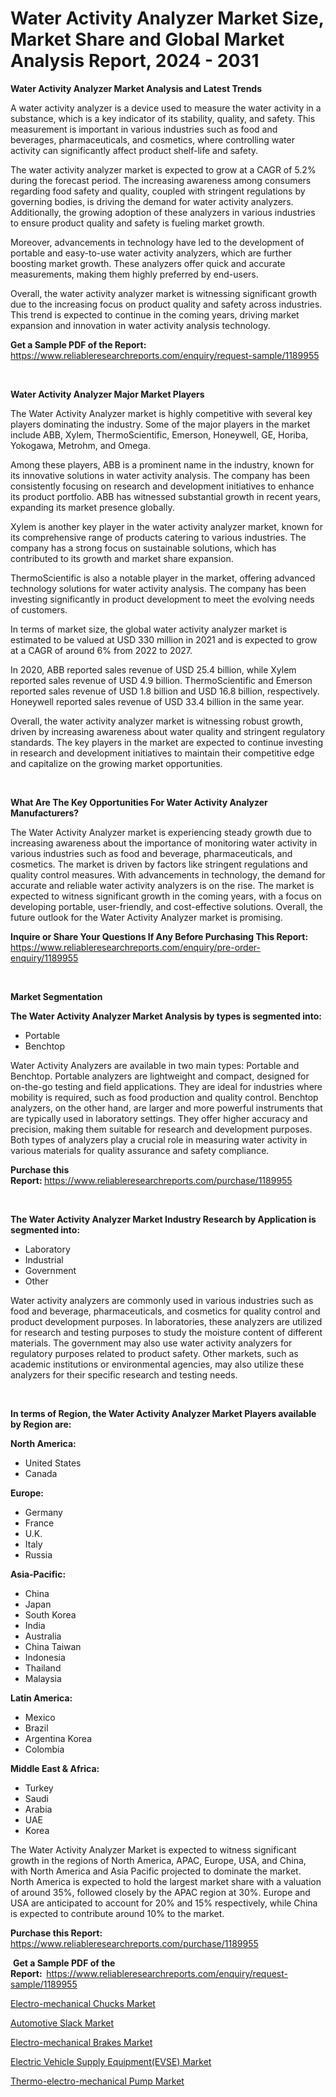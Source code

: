 <p><h1>Water Activity Analyzer Market Size, Market Share and Global Market Analysis Report, 2024 - 2031</h1></p><p><strong>Water Activity Analyzer Market Analysis and Latest Trends</strong></p>
<p><p>A water activity analyzer is a device used to measure the water activity in a substance, which is a key indicator of its stability, quality, and safety. This measurement is important in various industries such as food and beverages, pharmaceuticals, and cosmetics, where controlling water activity can significantly affect product shelf-life and safety.</p><p>The water activity analyzer market is expected to grow at a CAGR of 5.2% during the forecast period. The increasing awareness among consumers regarding food safety and quality, coupled with stringent regulations by governing bodies, is driving the demand for water activity analyzers. Additionally, the growing adoption of these analyzers in various industries to ensure product quality and safety is fueling market growth.</p><p>Moreover, advancements in technology have led to the development of portable and easy-to-use water activity analyzers, which are further boosting market growth. These analyzers offer quick and accurate measurements, making them highly preferred by end-users.</p><p>Overall, the water activity analyzer market is witnessing significant growth due to the increasing focus on product quality and safety across industries. This trend is expected to continue in the coming years, driving market expansion and innovation in water activity analysis technology.</p></p>
<p><strong>Get a Sample PDF of the Report:&nbsp;</strong> <a href="https://www.reliableresearchreports.com/enquiry/request-sample/1189955">https://www.reliableresearchreports.com/enquiry/request-sample/1189955</a></p>
<p>&nbsp;</p>
<p><strong>Water Activity Analyzer Major Market Players</strong></p>
<p><p>The Water Activity Analyzer market is highly competitive with several key players dominating the industry. Some of the major players in the market include ABB, Xylem, ThermoScientific, Emerson, Honeywell, GE, Horiba, Yokogawa, Metrohm, and Omega.</p><p>Among these players, ABB is a prominent name in the industry, known for its innovative solutions in water activity analysis. The company has been consistently focusing on research and development initiatives to enhance its product portfolio. ABB has witnessed substantial growth in recent years, expanding its market presence globally.</p><p>Xylem is another key player in the water activity analyzer market, known for its comprehensive range of products catering to various industries. The company has a strong focus on sustainable solutions, which has contributed to its growth and market share expansion.</p><p>ThermoScientific is also a notable player in the market, offering advanced technology solutions for water activity analysis. The company has been investing significantly in product development to meet the evolving needs of customers.</p><p>In terms of market size, the global water activity analyzer market is estimated to be valued at USD 330 million in 2021 and is expected to grow at a CAGR of around 6% from 2022 to 2027. </p><p>In 2020, ABB reported sales revenue of USD 25.4 billion, while Xylem reported sales revenue of USD 4.9 billion. ThermoScientific and Emerson reported sales revenue of USD 1.8 billion and USD 16.8 billion, respectively. Honeywell reported sales revenue of USD 33.4 billion in the same year. </p><p>Overall, the water activity analyzer market is witnessing robust growth, driven by increasing awareness about water quality and stringent regulatory standards. The key players in the market are expected to continue investing in research and development initiatives to maintain their competitive edge and capitalize on the growing market opportunities.</p></p>
<p>&nbsp;</p>
<p><strong>What Are The Key Opportunities For Water Activity Analyzer Manufacturers?</strong></p>
<p><p>The Water Activity Analyzer market is experiencing steady growth due to increasing awareness about the importance of monitoring water activity in various industries such as food and beverage, pharmaceuticals, and cosmetics. The market is driven by factors like stringent regulations and quality control measures. With advancements in technology, the demand for accurate and reliable water activity analyzers is on the rise. The market is expected to witness significant growth in the coming years, with a focus on developing portable, user-friendly, and cost-effective solutions. Overall, the future outlook for the Water Activity Analyzer market is promising.</p></p>
<p><strong>Inquire or Share Your Questions If Any Before Purchasing This Report:</strong> <a href="https://www.reliableresearchreports.com/enquiry/pre-order-enquiry/1189955">https://www.reliableresearchreports.com/enquiry/pre-order-enquiry/1189955</a></p>
<p>&nbsp;</p>
<p><strong>Market Segmentation</strong></p>
<p><strong>The Water Activity Analyzer Market Analysis by types is segmented into:</strong></p>
<p><ul><li>Portable</li><li>Benchtop</li></ul></p>
<p><p>Water Activity Analyzers are available in two main types: Portable and Benchtop. Portable analyzers are lightweight and compact, designed for on-the-go testing and field applications. They are ideal for industries where mobility is required, such as food production and quality control. Benchtop analyzers, on the other hand, are larger and more powerful instruments that are typically used in laboratory settings. They offer higher accuracy and precision, making them suitable for research and development purposes. Both types of analyzers play a crucial role in measuring water activity in various materials for quality assurance and safety compliance.</p></p>
<p><strong>Purchase this Report:&nbsp;</strong><a href="https://www.reliableresearchreports.com/purchase/1189955">https://www.reliableresearchreports.com/purchase/1189955</a></p>
<p>&nbsp;</p>
<p><strong>The Water Activity Analyzer Market Industry Research by Application is segmented into:</strong></p>
<p><ul><li>Laboratory</li><li>Industrial</li><li>Government</li><li>Other</li></ul></p>
<p><p>Water activity analyzers are commonly used in various industries such as food and beverage, pharmaceuticals, and cosmetics for quality control and product development purposes. In laboratories, these analyzers are utilized for research and testing purposes to study the moisture content of different materials. The government may also use water activity analyzers for regulatory purposes related to product safety. Other markets, such as academic institutions or environmental agencies, may also utilize these analyzers for their specific research and testing needs.</p></p>
<p>&nbsp;</p>
<p><strong>In terms of Region, the Water Activity Analyzer Market Players available by Region are:</strong></p>
<p>
    <p> <strong> North America: </strong>
        <ul>
            <li>United States</li>
            <li>Canada</li>
        </ul>
        </p> 
    <p> <strong> Europe: </strong>
        <ul>
            <li>Germany</li>
            <li>France</li>
            <li>U.K.</li>
            <li>Italy</li>
            <li>Russia</li>
        </ul>
        </p> 
    <p> <strong> Asia-Pacific: </strong>
        <ul>
            <li>China</li>
            <li>Japan</li>
            <li>South Korea</li>
            <li>India</li>
            <li>Australia</li>
            <li>China Taiwan</li>
            <li>Indonesia</li>
            <li>Thailand</li>
            <li>Malaysia</li>
        </ul>
        </p> 
    <p> <strong> Latin America: </strong>
        <ul>
            <li>Mexico</li>
            <li>Brazil</li>
            <li>Argentina Korea</li>
            <li>Colombia</li>
        </ul>
        </p> 
    <p> <strong> Middle East & Africa: </strong>
        <ul>
            <li>Turkey</li>
            <li>Saudi</li>
            <li>Arabia</li>
            <li>UAE</li>
            <li>Korea</li>
        </ul>
    </p>
    </p>
<p><p>The Water Activity Analyzer Market is expected to witness significant growth in the regions of North America, APAC, Europe, USA, and China, with North America and Asia Pacific projected to dominate the market. North America is expected to hold the largest market share with a valuation of around 35%, followed closely by the APAC region at 30%. Europe and USA are anticipated to account for 20% and 15% respectively, while China is expected to contribute around 10% to the market.</p></p>
<p><strong>Purchase this Report: </strong><a href="https://www.reliableresearchreports.com/purchase/1189955">https://www.reliableresearchreports.com/purchase/1189955</a></p>
<p>&nbsp;<strong>Get a Sample PDF of the Report:&nbsp;&nbsp;</strong><a href="https://www.reliableresearchreports.com/enquiry/request-sample/1189955">https://www.reliableresearchreports.com/enquiry/request-sample/1189955</a></p>
<p><strong></strong></p>
<p><p><a href="https://pretty-mail-caf.notion.site/Electro-mechanical-Chucks-Market-Research-Report-Unlocks-Analysis-on-the-Market-Financial-Status-Ma-a30281c3a2e54cf88d565f3048454c7e">Electro-mechanical Chucks Market</a></p><p><a href="https://view.publitas.com/reportprime-1/automotive-slack-market-analysis-and-market-size-global-industry-overview-market-segmentation-and-forecast-2024-to-2031/">Automotive Slack Market</a></p><p><a href="https://flame-sidecar-702.notion.site/Electro-mechanical-Brakes-Market-Size-Evaluating-its-Market-Trends-Growth-and-Projections-2024--2772aefeb47b4a28bf7c6720f3b45b92">Electro-mechanical Brakes Market</a></p><p><a href="https://view.publitas.com/reportprime-1/electric-vehicle-supply-equipment-evse-market-size-2024-2031-global-industrial-analysis-key-geographical-regions-market-share-top-key-players-product-types-and-forecast-research-report/">Electric Vehicle Supply Equipment(EVSE) Market</a></p><p><a href="https://full-wildebeest-80b.notion.site/Thermo-electro-mechanical-Pump-Market-Size-Share-Trends-Analysis-Report-By-Application-Regional--684061af43b64168912b9e7e4fc3e636">Thermo-electro-mechanical Pump Market</a></p></p>